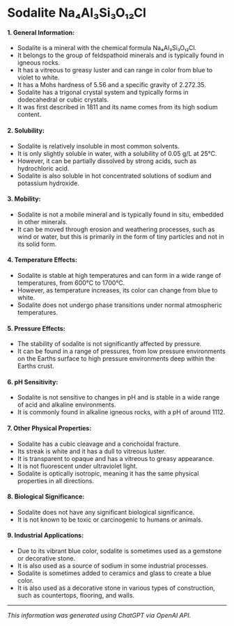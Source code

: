 # Sodalite Na₄Al₃Si₃O₁₂Cl
#### 1. General Information:
*  Sodalite is a mineral with the chemical formula Na₄Al₃Si₃O₁₂Cl.
*  It belongs to the group of feldspathoid minerals and is typically found in igneous rocks.
*  It has a vitreous to greasy luster and can range in color from blue to violet to white.
*  It has a Mohs hardness of 5.56 and a specific gravity of 2.272.35.
*  Sodalite has a trigonal crystal system and typically forms in dodecahedral or cubic crystals.
*  It was first described in 1811 and its name comes from its high sodium content.
#### 2. Solubility:
*  Sodalite is relatively insoluble in most common solvents.
*  It is only slightly soluble in water, with a solubility of 0.05 g/L at 25°C.
*  However, it can be partially dissolved by strong acids, such as hydrochloric acid.
*  Sodalite is also soluble in hot concentrated solutions of sodium and potassium hydroxide.
#### 3. Mobility:
*  Sodalite is not a mobile mineral and is typically found in situ, embedded in other minerals.
*  It can be moved through erosion and weathering processes, such as wind or water, but this is primarily in the form of tiny particles and not in its solid form.
#### 4. Temperature Effects:
*  Sodalite is stable at high temperatures and can form in a wide range of temperatures, from 600°C to 1700°C.
*  However, as temperature increases, its color can change from blue to white.
*  Sodalite does not undergo phase transitions under normal atmospheric temperatures.
#### 5. Pressure Effects:
*  The stability of sodalite is not significantly affected by pressure.
*  It can be found in a range of pressures, from low pressure environments on the Earths surface to high pressure environments deep within the Earths crust.
#### 6. pH Sensitivity:
*  Sodalite is not sensitive to changes in pH and is stable in a wide range of acid and alkaline environments.
*  It is commonly found in alkaline igneous rocks, with a pH of around 1112.
#### 7. Other Physical Properties:
*  Sodalite has a cubic cleavage and a conchoidal fracture.
*  Its streak is white and it has a dull to vitreous luster.
*  It is transparent to opaque and has a vitreous to greasy appearance.
*  It is not fluorescent under ultraviolet light.
*  Sodalite is optically isotropic, meaning it has the same physical properties in all directions.
#### 8. Biological Significance:
*  Sodalite does not have any significant biological significance.
*  It is not known to be toxic or carcinogenic to humans or animals.
#### 9. Industrial Applications:
*  Due to its vibrant blue color, sodalite is sometimes used as a gemstone or decorative stone.
*  It is also used as a source of sodium in some industrial processes.
*  Sodalite is sometimes added to ceramics and glass to create a blue color.
*  It is also used as a decorative stone in various types of construction, such as countertops, flooring, and walls.
______________________________________________________________
*This information was generated using ChatGPT via OpenAI API.*